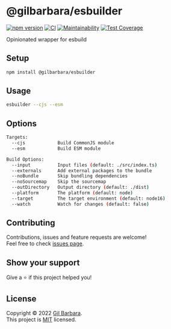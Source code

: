 # @gilbarbara/esbuilder

[![npm version](https://badge.fury.io/js/@gilbarbara%2Fesbuilder.svg)](https://badge.fury.io/js/@gilbarbara%2Fesbuilder) [![CI](https://github.com/gilbarbara/esbuilder/actions/workflows/main.yml/badge.svg)](https://github.com/gilbarbara/esbuilder/actions/workflows/main.yml) [![Maintainability](https://api.codeclimate.com/v1/badges/763ecebad04e15d4c1c0/maintainability)](https://codeclimate.com/github/gilbarbara/esbuilder/maintainability) [![Test Coverage](https://api.codeclimate.com/v1/badges/763ecebad04e15d4c1c0/test_coverage)](https://codeclimate.com/github/gilbarbara/esbuilder/test_coverage)

Opinionated wrapper for esbuild

## Setup

```bash
npm install @gilbarbara/esbuilder
```

## Usage

```bash
esbuilder --cjs --esm
```

## Options

```bash
Targets:
  --cjs            Build CommonJS module
  --esm            Build ESM module

Build Options:
  --input          Input files (default: ./src/index.ts)
  --externals      Add external packages to the bundle
  --noBundle       Skip bundling dependencies
  --noSourcemap    Skip the sourcemap
  --outDirectory   Output directory (default: ./dist)
  --platform       The platform (default: node)
  --target         The target environment (default: node16)
  --watch          Watch for changes (default: false)
```

## Contributing

Contributions, issues and feature requests are welcome!  
Feel free to check [issues page](https://github.com/gilbarbara/esbuilder/issues).

## Show your support

Give a ⭐️ if this project helped you!

## License

Copyright © 2022 [Gil Barbara](https://github.com/gilbarbara).  
This project is [MIT](https://github.com/gilbarbara/esbuilder/blob/main/LICENSE) licensed.
